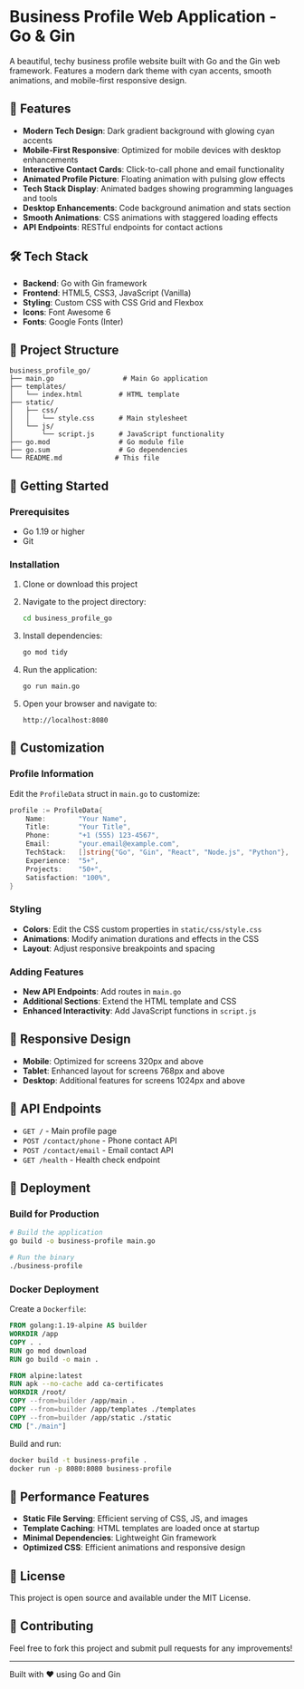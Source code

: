 # Business Profile Web Application - Go & Gin

A beautiful, techy business profile website built with Go and the Gin web framework. Features a modern dark theme with cyan accents, smooth animations, and mobile-first responsive design.

## 🚀 Features

- **Modern Tech Design**: Dark gradient background with glowing cyan accents
- **Mobile-First Responsive**: Optimized for mobile devices with desktop enhancements
- **Interactive Contact Cards**: Click-to-call phone and email functionality
- **Animated Profile Picture**: Floating animation with pulsing glow effects
- **Tech Stack Display**: Animated badges showing programming languages and tools
- **Desktop Enhancements**: Code background animation and stats section
- **Smooth Animations**: CSS animations with staggered loading effects
- **API Endpoints**: RESTful endpoints for contact actions

## 🛠 Tech Stack

- **Backend**: Go with Gin framework
- **Frontend**: HTML5, CSS3, JavaScript (Vanilla)
- **Styling**: Custom CSS with CSS Grid and Flexbox
- **Icons**: Font Awesome 6
- **Fonts**: Google Fonts (Inter)

## 📁 Project Structure

```
business_profile_go/
├── main.go                 # Main Go application
├── templates/
│   └── index.html         # HTML template
├── static/
│   ├── css/
│   │   └── style.css      # Main stylesheet
│   └── js/
│       └── script.js      # JavaScript functionality
├── go.mod                 # Go module file
├── go.sum                 # Go dependencies
└── README.md             # This file
```

## 🚀 Getting Started

### Prerequisites

- Go 1.19 or higher
- Git

### Installation

1. Clone or download this project
2. Navigate to the project directory:
   ```bash
   cd business_profile_go
   ```

3. Install dependencies:
   ```bash
   go mod tidy
   ```

4. Run the application:
   ```bash
   go run main.go
   ```

5. Open your browser and navigate to:
   ```
   http://localhost:8080
   ```

## 🎨 Customization

### Profile Information

Edit the `ProfileData` struct in `main.go` to customize:

```go
profile := ProfileData{
    Name:        "Your Name",
    Title:       "Your Title",
    Phone:       "+1 (555) 123-4567",
    Email:       "your.email@example.com",
    TechStack:   []string{"Go", "Gin", "React", "Node.js", "Python"},
    Experience:  "5+",
    Projects:    "50+",
    Satisfaction: "100%",
}
```

### Styling

- **Colors**: Edit the CSS custom properties in `static/css/style.css`
- **Animations**: Modify animation durations and effects in the CSS
- **Layout**: Adjust responsive breakpoints and spacing

### Adding Features

- **New API Endpoints**: Add routes in `main.go`
- **Additional Sections**: Extend the HTML template and CSS
- **Enhanced Interactivity**: Add JavaScript functions in `script.js`

## 📱 Responsive Design

- **Mobile**: Optimized for screens 320px and above
- **Tablet**: Enhanced layout for screens 768px and above
- **Desktop**: Additional features for screens 1024px and above

## 🔧 API Endpoints

- `GET /` - Main profile page
- `POST /contact/phone` - Phone contact API
- `POST /contact/email` - Email contact API
- `GET /health` - Health check endpoint

## 🚀 Deployment

### Build for Production

```bash
# Build the application
go build -o business-profile main.go

# Run the binary
./business-profile
```

### Docker Deployment

Create a `Dockerfile`:

```dockerfile
FROM golang:1.19-alpine AS builder
WORKDIR /app
COPY . .
RUN go mod download
RUN go build -o main .

FROM alpine:latest
RUN apk --no-cache add ca-certificates
WORKDIR /root/
COPY --from=builder /app/main .
COPY --from=builder /app/templates ./templates
COPY --from=builder /app/static ./static
CMD ["./main"]
```

Build and run:
```bash
docker build -t business-profile .
docker run -p 8080:8080 business-profile
```

## 🎯 Performance Features

- **Static File Serving**: Efficient serving of CSS, JS, and images
- **Template Caching**: HTML templates are loaded once at startup
- **Minimal Dependencies**: Lightweight Gin framework
- **Optimized CSS**: Efficient animations and responsive design

## 📄 License

This project is open source and available under the MIT License.

## 🤝 Contributing

Feel free to fork this project and submit pull requests for any improvements!

---

Built with ❤️ using Go and Gin

